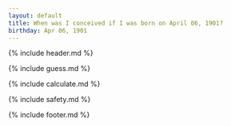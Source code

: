 ```yaml
---
layout: default
title: When was I conceived if I was born on April 06, 1901?
birthday: Apr 06, 1901
---
```


{% include header.md %}

{% include guess.md %}

{% include calculate.md %}

{% include safety.md %}

{% include footer.md %}



